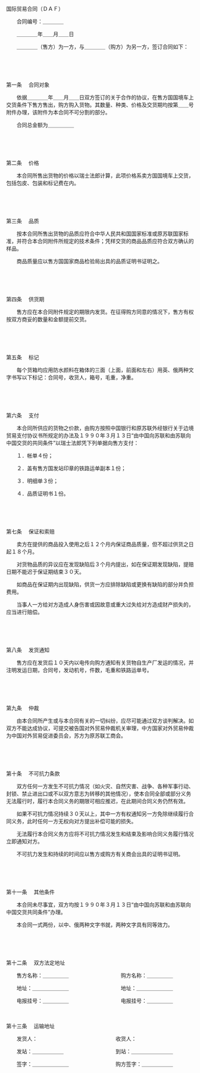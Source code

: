 



国际贸易合同（ＤＡＦ）



 

　　合同编号：＿＿＿＿

　　＿＿＿＿年＿＿月＿＿日

　　＿＿＿＿（售方）为一方，与＿＿＿＿（购方）为另一方，签订合同如下：

　　

　　

第一条
　合同对象

　　依据＿＿＿＿年＿＿月＿＿日双方签订的关于合作的协议，在售方国国境车上交货条件下售方售出，购方购入货物。其数量、种类、价格及交货期均按第＿＿号附件办理，该附件为本合同不可分割的部分。

　　合同总金额为＿＿＿＿＿

　　

　　

第二条
　价格

　　本合同所售出货物的价格以瑞士法郎计算，此项价格系卖方国国境车上交货，包括包皮、包装和标记费在内。

　　

　　

第三条
　品质

　　按本合同所售出货物的品质应符合中华人民共和国国家标准或原苏联国家标准，并符合本合同附件所规定的技术条件；凭样交货的商品品质应符合双方确认的样品。

　　商品质量应以售方国国家商品检验局出具的品质证明书证明之。

　　

　　

第四条
　供货期

　　售方应在本合同附件规定的期限内发货。在征得购方同意的情况下，售方有权按双方商妥的数量和金额提前交货。

　　

　　

第五条
　标记

　　每个货箱均应用防水颜料在箱体的三面（上面，前面和左右）用英、俄两种文字书写以下标记：合同号，收货人，箱号，毛重，净重。

　　

　　

第六条
　支付

　　本合同所供应的货物之价款，由购方按照中国银行和原苏联外经银行关于边境贸易支付协议书所规定的办法及１９９０年３月１３日“由中国向苏联和由苏联向中国交货的共同条件”以瑞士法郎凭下列单据向售方支付：

　　１．帐单４份；

　　２．盖有售方国发站印章的铁路运单副本１份；

　　３．明细单３份；

　　４．品质证明书１份。

　　

　　

第七条
　保证和索赔

　　卖方在提供的商品投入使用之后１２个月内保证商品质量，但不超过供货之日起１８个月。

　　对货物品质的异议应在发现缺陷后３个月内提出，如在保证期发现缺陷，提赔日期不能迟于保证期结束３０天。

　　如商品在保证期内出现缺陷，供货一方应排除缺陷或更换有缺陷的部分并负担费用。

　　当事人一方给对方造成人身伤害或因故意或重大过失给对方造成财产损失的，应当进行赔偿。

　　

　　

第八条
　发货通知

　　售方应在发货后１０天内以电传向购方通知有关货物自生产厂发运的情况，并注明发运日期，合同号，发动机号，件数，毛重和铁路运单号。

　　

　　

第九条
　仲裁

　　由本合同所产生或与本合同有关的一切纠纷，应尽可能通过双方谈判解决。如双方不能达成协议，可提交被告国对外贸易仲裁机关审理，中方国家对外贸易仲裁为中国对外贸易促进委员会，苏方为原苏联工商会。

　　

　　

第十条
　不可抗力条款

　　双方任何一方发生不可抗力情况（如火灾、自然灾害、战争、各种军事行动、封锁、禁止进出口或不以双方意志为转移的其他情况），使本合同全部或部分义务无法履行时，履行本合同义务的期限可相应推迟，在此期间合同义务仍然有效。

　　如果不可抗力情况持续３０天以上，其中一方有权通知另一方免除继续履行合同义务，此时任何一方无权向对方提出补偿可能的损失。

　　无法履行本合同义务方应将不可抗力情况发生和结束及影响合同义务履行情况立即通知对方。

　　不可抗力发生和持续的时间应以售方或购方有关商会出具的证明书证明。

　　

　　

第十一条
　其他条件

　　本合同未尽事宜，双方均按１９９０年３月１３日“由中国向苏联和由苏联向中国交货共同条件”办理。

　　本合同一式两份，以中、俄两种文字书就，两种文字具有同等效力。

　　

　　

第十二条
　双方法定地址　　

　　售方名称：＿＿＿＿＿　　　　　　　　　　购方名称：＿＿＿＿＿

　　地址：＿＿＿＿＿＿＿　　　　　　　　　　地址：＿＿＿＿＿＿＿

　　电报挂号：＿＿＿＿＿　　　　　　　　　　电报挂号：＿＿＿＿＿

　　

第十三条
　运输地址　　

　　发货人：　　　　　　　　　　　　　　　收货人：

　　发站：＿＿＿＿＿＿　　　　　　　　　　到站：＿＿＿＿＿＿＿＿

　　签字：＿＿＿＿＿＿＿　　　　　　　　　购方签字：＿＿＿＿＿＿